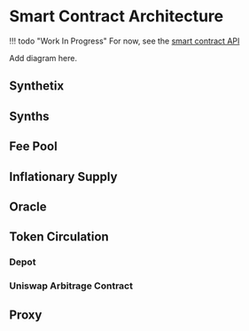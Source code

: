 # Smart Contract Architecture

!!! todo "Work In Progress"
    For now, see the [smart contract API](../contracts/)

Add diagram here.

## Synthetix

## Synths

## Fee Pool

## Inflationary Supply

## Oracle

## Token Circulation

### Depot

### Uniswap Arbitrage Contract

## Proxy

